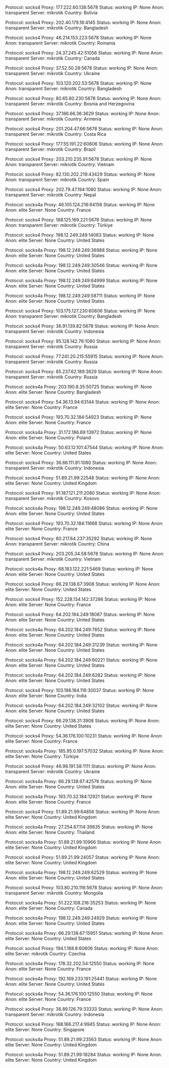 Protocol: socks4
Proxy: 177.222.60.138:5678
Status: working
IP: None
Anon: transparent
Server: mikrotik
Country: Bolivia

Protocol: socks4
Proxy: 202.40.179.18:4145
Status: working
IP: None
Anon: transparent
Server: mikrotik
Country: Bangladesh

Protocol: socks4
Proxy: 46.214.153.223:5678
Status: working
IP: None
Anon: transparent
Server: mikrotik
Country: Romania

Protocol: socks4
Proxy: 24.37.245.42:51056
Status: working
IP: None
Anon: transparent
Server: mikrotik
Country: Canada

Protocol: socks4
Proxy: 37.52.50.28:5678
Status: working
IP: None
Anon: transparent
Server: mikrotik
Country: Ukraine

Protocol: socks4
Proxy: 103.120.202.53:5678
Status: working
IP: None
Anon: transparent
Server: mikrotik
Country: Bangladesh

Protocol: socks4
Proxy: 80.65.80.230:5678
Status: working
IP: None
Anon: transparent
Server: mikrotik
Country: Bosnia and Herzegovina

Protocol: socks4
Proxy: 37.186.66.36:3629
Status: working
IP: None
Anon: transparent
Server: mikrotik
Country: Armenia

Protocol: socks4
Proxy: 201.204.47.66:5678
Status: working
IP: None
Anon: transparent
Server: mikrotik
Country: Costa Rica

Protocol: socks4
Proxy: 177.55.191.22:60606
Status: working
IP: None
Anon: transparent
Server: mikrotik
Country: Brazil

Protocol: socks4
Proxy: 203.210.235.91:5678
Status: working
IP: None
Anon: transparent
Server: mikrotik
Country: Vietnam

Protocol: socks4
Proxy: 82.130.202.219:43429
Status: working
IP: None
Anon: transparent
Server: mikrotik
Country: Spain

Protocol: socks4
Proxy: 202.79.47.194:1080
Status: working
IP: None
Anon: transparent
Server: mikrotik
Country: Nepal

Protocol: socks4a
Proxy: 46.105.124.216:64156
Status: working
IP: None
Anon: elite
Server: None
Country: France

Protocol: socks4
Proxy: 188.125.169.221:5678
Status: working
IP: None
Anon: transparent
Server: mikrotik
Country: Türkiye

Protocol: socks4
Proxy: 198.12.249.249:14083
Status: working
IP: None
Anon: elite
Server: None
Country: United States

Protocol: socks4a
Proxy: 198.12.249.249:36988
Status: working
IP: None
Anon: elite
Server: None
Country: United States

Protocol: socks4a
Proxy: 198.12.249.249:30546
Status: working
IP: None
Anon: elite
Server: None
Country: United States

Protocol: socks4a
Proxy: 198.12.249.249:64999
Status: working
IP: None
Anon: elite
Server: None
Country: United States

Protocol: socks4a
Proxy: 198.12.249.249:58711
Status: working
IP: None
Anon: elite
Server: None
Country: United States

Protocol: socks4
Proxy: 103.175.127.230:60606
Status: working
IP: None
Anon: transparent
Server: mikrotik
Country: Bangladesh

Protocol: socks4
Proxy: 36.91.139.82:5678
Status: working
IP: None
Anon: transparent
Server: mikrotik
Country: Indonesia

Protocol: socks4
Proxy: 95.128.142.76:1080
Status: working
IP: None
Anon: transparent
Server: mikrotik
Country: Russia

Protocol: socks4
Proxy: 77.241.20.215:55915
Status: working
IP: None
Anon: transparent
Server: mikrotik
Country: Russia

Protocol: socks4
Proxy: 85.237.62.189:3629
Status: working
IP: None
Anon: transparent
Server: mikrotik
Country: Russia

Protocol: socks4a
Proxy: 203.190.8.35:50725
Status: working
IP: None
Anon: elite
Server: None
Country: Bangladesh

Protocol: socks4
Proxy: 54.36.13.94:63144
Status: working
IP: None
Anon: elite
Server: None
Country: France

Protocol: socks4
Proxy: 193.70.32.184:54923
Status: working
IP: None
Anon: elite
Server: None
Country: France

Protocol: socks4a
Proxy: 31.172.186.69:13972
Status: working
IP: None
Anon: elite
Server: None
Country: Poland

Protocol: socks4a
Proxy: 50.63.12.101:47544
Status: working
IP: None
Anon: elite
Server: None
Country: United States

Protocol: socks4
Proxy: 36.66.111.81:1080
Status: working
IP: None
Anon: transparent
Server: mikrotik
Country: Indonesia

Protocol: socks4
Proxy: 51.89.21.99:22548
Status: working
IP: None
Anon: elite
Server: None
Country: United Kingdom

Protocol: socks4
Proxy: 91.187.121.211:2080
Status: working
IP: None
Anon: transparent
Server: mikrotik
Country: Kosovo

Protocol: socks4a
Proxy: 198.12.249.249:48086
Status: working
IP: None
Anon: elite
Server: None
Country: United States

Protocol: socks4
Proxy: 193.70.32.184:11668
Status: working
IP: None
Anon: elite
Server: None
Country: France

Protocol: socks4
Proxy: 60.217.64.237:35292
Status: working
IP: None
Anon: transparent
Server: mikrotik
Country: China

Protocol: socks4
Proxy: 203.205.34.58:5678
Status: working
IP: None
Anon: transparent
Server: mikrotik
Country: Vietnam

Protocol: socks4a
Proxy: 68.183.122.221:5469
Status: working
IP: None
Anon: elite
Server: None
Country: United States

Protocol: socks4
Proxy: 66.29.138.67:3908
Status: working
IP: None
Anon: elite
Server: None
Country: United States

Protocol: socks4
Proxy: 152.228.134.142:37286
Status: working
IP: None
Anon: elite
Server: None
Country: France

Protocol: socks4
Proxy: 64.202.184.249:18087
Status: working
IP: None
Anon: elite
Server: None
Country: United States

Protocol: socks4a
Proxy: 64.202.184.249:7652
Status: working
IP: None
Anon: elite
Server: None
Country: United States

Protocol: socks4a
Proxy: 64.202.184.249:31239
Status: working
IP: None
Anon: elite
Server: None
Country: United States

Protocol: socks4a
Proxy: 64.202.184.249:60221
Status: working
IP: None
Anon: elite
Server: None
Country: United States

Protocol: socks4a
Proxy: 64.202.184.249:6282
Status: working
IP: None
Anon: elite
Server: None
Country: United States

Protocol: socks4
Proxy: 103.186.184.116:30037
Status: working
IP: None
Anon: elite
Server: None
Country: India

Protocol: socks4a
Proxy: 64.202.184.249:32102
Status: working
IP: None
Anon: elite
Server: None
Country: United States

Protocol: socks4
Proxy: 66.29.138.31:3908
Status: working
IP: None
Anon: elite
Server: None
Country: United States

Protocol: socks4
Proxy: 54.36.176.100:10231
Status: working
IP: None
Anon: elite
Server: None
Country: France

Protocol: socks4a
Proxy: 185.95.0.197:57032
Status: working
IP: None
Anon: elite
Server: None
Country: Türkiye

Protocol: socks4
Proxy: 46.98.191.58:1111
Status: working
IP: None
Anon: transparent
Server: mikrotik
Country: Ukraine

Protocol: socks4a
Proxy: 66.29.138.67:42576
Status: working
IP: None
Anon: elite
Server: None
Country: United States

Protocol: socks4a
Proxy: 193.70.32.184:12921
Status: working
IP: None
Anon: elite
Server: None
Country: France

Protocol: socks4
Proxy: 51.89.21.99:64856
Status: working
IP: None
Anon: elite
Server: None
Country: United Kingdom

Protocol: socks4a
Proxy: 27.254.67.114:39835
Status: working
IP: None
Anon: elite
Server: None
Country: Thailand

Protocol: socks4a
Proxy: 51.89.21.99:10966
Status: working
IP: None
Anon: elite
Server: None
Country: United Kingdom

Protocol: socks4
Proxy: 51.89.21.99:24057
Status: working
IP: None
Anon: elite
Server: None
Country: United Kingdom

Protocol: socks4a
Proxy: 198.12.249.249:62529
Status: working
IP: None
Anon: elite
Server: None
Country: United States

Protocol: socks4
Proxy: 103.80.210.116:5678
Status: working
IP: None
Anon: transparent
Server: mikrotik
Country: Mongolia

Protocol: socks4a
Proxy: 51.222.108.216:35253
Status: working
IP: None
Anon: elite
Server: None
Country: Canada

Protocol: socks4a
Proxy: 198.12.249.249:24929
Status: working
IP: None
Anon: elite
Server: None
Country: United States

Protocol: socks4a
Proxy: 66.29.138.67:15951
Status: working
IP: None
Anon: elite
Server: None
Country: United States

Protocol: socks4
Proxy: 194.1.188.8:60606
Status: working
IP: None
Anon: elite
Server: mikrotik
Country: Czechia

Protocol: socks4a
Proxy: 178.32.202.54:12550
Status: working
IP: None
Anon: elite
Server: None
Country: France

Protocol: socks4a
Proxy: 192.169.233.191:25441
Status: working
IP: None
Anon: elite
Server: None
Country: United States

Protocol: socks4a
Proxy: 54.36.176.100:12550
Status: working
IP: None
Anon: elite
Server: None
Country: France

Protocol: socks4
Proxy: 36.89.126.79:33333
Status: working
IP: None
Anon: transparent
Server: mikrotik
Country: Indonesia

Protocol: socks4
Proxy: 188.166.217.4:9945
Status: working
IP: None
Anon: elite
Server: None
Country: Singapore

Protocol: socks4a
Proxy: 51.89.21.99:23563
Status: working
IP: None
Anon: elite
Server: None
Country: United Kingdom

Protocol: socks4a
Proxy: 51.89.21.99:18284
Status: working
IP: None
Anon: elite
Server: None
Country: United Kingdom

